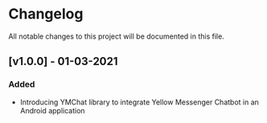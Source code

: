 # Changelog

All notable changes to this project will be documented in this file.

## [v1.0.0] - 01-03-2021

### Added
- Introducing YMChat library to integrate Yellow Messenger Chatbot in an Android application

